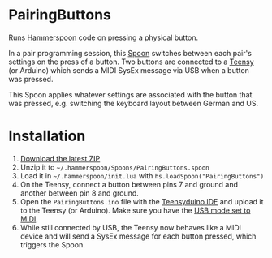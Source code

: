 # PairingButtons

Runs [Hammerspoon](http://www.hammerspoon.org/) code on pressing a physical button.

In a pair programming session, this [Spoon](http://www.hammerspoon.org/Spoons) switches between each pair's settings on the press of a button. Two buttons are connected to a [Teensy](https://www.pjrc.com/teensy) (or Arduino) which sends a MIDI SysEx message via USB when a button was pressed.

This Spoon applies whatever settings are associated with the button that was pressed, e.g. switching the keyboard layout between German and US.

# Installation

1. [Download the latest ZIP](https://github.com/suhlig/PairingButtons.spoon/archive/master.zip)
2. Unzip it to `~/.hammerspoon/Spoons/PairingButtons.spoon`
3. Load it in `~/.hammerspoon/init.lua` with `hs.loadSpoon("PairingButtons")`
5. On the Teensy, connect a button between pins 7 and ground and another between pin 8 and ground.
4. Open the `PairingButtons.ino` file with the [Teensyduino IDE](https://www.pjrc.com/teensy/teensyduino.html) and upload it to the Teensy (or Arduino). Make sure you have the [USB mode set to MIDI](https://www.pjrc.com/teensy/td_midi.html).
6. While still connected by USB, the Teensy now behaves like a MIDI device and will send a SysEx message for each button pressed, which triggers the Spoon.
